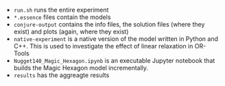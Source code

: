 
- `run.sh` runs the entire experiment
- `*.essence` files contain the models
- `conjure-output` contains the info files, the solution files (where they exist) and plots (again, where they exist)
- `native-experiment` is a native version of the model written in Python and C++. This is used to investigate the effect of linear relaxation in OR-Tools
- `Nugget140_Magic_Hexagon.ipynb` is an executable Jupyter notebook that builds the Magic Hexagon model incrementally.
- `results` has the aggreagte results
